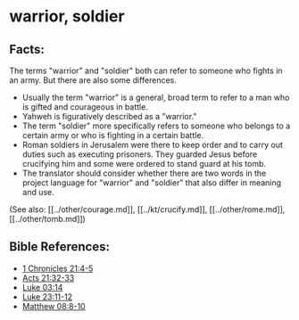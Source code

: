 # warrior, soldier #

## Facts: ##
The terms "warrior" and "soldier" both can refer to someone who fights in an army. But there are also some differences.
 
* Usually the term "warrior" is a general, broad term to refer to a man who is gifted and courageous in battle.
* Yahweh is figuratively described as a "warrior."
* The term "soldier" more specifically refers to someone who belongs to a certain army or who is fighting in a certain battle.
* Roman soldiers in Jerusalem were there to keep order and to carry out duties such as executing prisoners. They guarded Jesus before crucifying him and some were ordered to stand guard at his tomb.
* The translator should consider whether there are two words in the project language for "warrior" and "soldier" that also differ in meaning and use.

(See also: [[../other/courage.md]], [[../kt/crucify.md]], [[../other/rome.md]], [[../other/tomb.md]])

## Bible References: ##

* [1 Chronicles 21:4-5](en/tn/1ch/help/21/04)
* [Acts 21:32-33](en/tn/act/help/21/32)
* [Luke 03:14](en/tn/luk/help/03/14)
* [Luke 23:11-12](en/tn/luk/help/23/11)
* [Matthew 08:8-10](en/tn/mat/help/08/08)